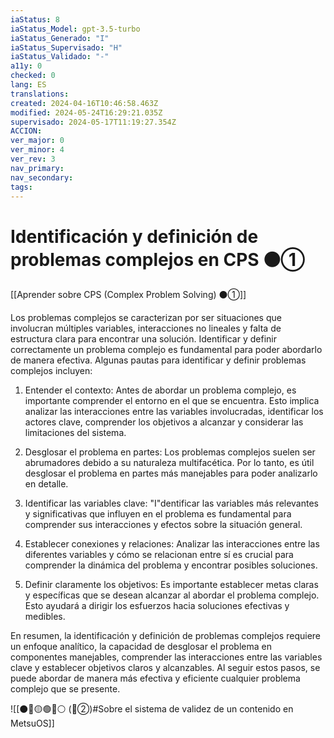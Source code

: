 ```yaml
---
iaStatus: 8
iaStatus_Model: gpt-3.5-turbo
iaStatus_Generado: "I"
iaStatus_Supervisado: "H"
iaStatus_Validado: "-"
a11y: 0
checked: 0
lang: ES
translations: 
created: 2024-04-16T10:46:58.463Z
modified: 2024-05-24T16:29:21.035Z
supervisado: 2024-05-17T11:19:27.354Z
ACCION: 
ver_major: 0
ver_minor: 4
ver_rev: 3
nav_primary: 
nav_secondary: 
tags:
---
```

# Identificación y definición de problemas complejos en CPS ⚫①

[[Aprender sobre CPS (Complex Problem Solving) ⚫①]]

Los problemas complejos se caracterizan por ser situaciones que involucran múltiples variables, interacciones no lineales y falta de estructura clara para encontrar una solución. Identificar y definir correctamente un problema complejo es fundamental para poder abordarlo de manera efectiva. Algunas pautas para identificar y definir problemas complejos incluyen:

1. Entender el contexto: Antes de abordar un problema complejo, es importante comprender el entorno en el que se encuentra. Esto implica analizar las interacciones entre las variables involucradas, identificar los actores clave, comprender los objetivos a alcanzar y considerar las limitaciones del sistema.

2. Desglosar el problema en partes: Los problemas complejos suelen ser abrumadores debido a su naturaleza multifacética. Por lo tanto, es útil desglosar el problema en partes más manejables para poder analizarlo en detalle.

3. Identificar las variables clave: "I"dentificar las variables más relevantes y significativas que influyen en el problema es fundamental para comprender sus interacciones y efectos sobre la situación general.

4. Establecer conexiones y relaciones: Analizar las interacciones entre las diferentes variables y cómo se relacionan entre sí es crucial para comprender la dinámica del problema y encontrar posibles soluciones.

5. Definir claramente los objetivos: Es importante establecer metas claras y específicas que se desean alcanzar al abordar el problema complejo. Esto ayudará a dirigir los esfuerzos hacia soluciones efectivas y medibles.

En resumen, la identificación y definición de problemas complejos requiere un enfoque analítico, la capacidad de desglosar el problema en componentes manejables, comprender las interacciones entre las variables clave y establecer objetivos claros y alcanzables. Al seguir estos pasos, se puede abordar de manera más efectiva y eficiente cualquier problema complejo que se presente.

![[⚫🔴🟡🟢🔵⚪ (🔴②)#Sobre el sistema de validez de un contenido en MetsuOS]]
